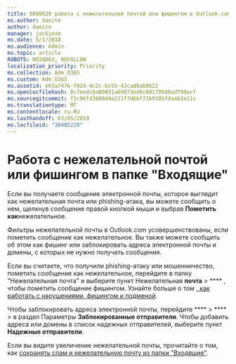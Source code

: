 ```yaml
---
title: 8000029 работа с нежелательной почтой или фишингом в Outlook.com
ms.author: daeite
author: daeite
manager: jackiesm
ms.date: 5/1/2018
ms.audience: Admin
ms.topic: article
ROBOTS: NOINDEX, NOFOLLOW
localization_priority: Priority
ms.collection: Adm_O365
ms.custom: Adm_O365
ms.assetid: e03a7476-f02d-4c2c-bc55-42cad0ab8622
ms.openlocfilehash: 0c7eedc0a00031a69873ed6c00170508adf99acf
ms.sourcegitcommit: f1c96fd3890d4e211f7d6bf73b9105fdaab2e11c
ms.translationtype: MT
ms.contentlocale: ru-RU
ms.lasthandoff: 03/05/2019
ms.locfileid: "30405228"
---
```

# <a name="deal-with-spam-or-phishing-scams-in-your-inbox"></a>Работа с нежелательной почтой или фишингом в папке "Входящие"

Если вы получаете сообщение электронной почты, которое выглядит как нежелательная почта или phishing-атака, вы можете сообщить о нем, щелкнув сообщение правой кнопкой мыши и выбрав **Пометить как**нежелательное. 
  
Фильтры нежелательной почты в Outlook.com усовершенствованы, если пометить сообщение как нежелательное. Вы также можете сообщить об этом как фишинг или заблокировать адреса электронной почты и домены, с которых не нужно получать сообщения.
  
Если вы считаете, что получили phishing-атаку или мошенничество, пометить сообщение как нежелательное, перейдите в папку "Нежелательная почта" и выберите пункт Нежелательная **почта** \> **** , чтобы пометить сообщение фишингом. Узнайте больше о том [, как работать с нарушениями, фишингом и подменой](https://go.microsoft.com/fwlink/p/?linkid=873139).
  
Чтобы заблокировать адреса электронной почты, перейдите **** \> **** \> в раздел Параметры **Заблокированные отправители**. Чтобы добавить адреса или домены в список надежных отправителей, выберите пункт **Надежные отправители**. 
  
Если вы видите увеличение нежелательной почты, прочитайте о том, как [сохранять спам и нежелательную почту из папки "Входящие"](https://go.microsoft.com/fwlink/p/?linkid=873140).
  

